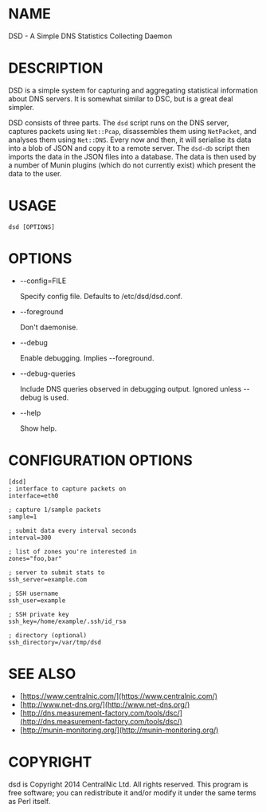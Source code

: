 # NAME

DSD - A Simple DNS Statistics Collecting Daemon

# DESCRIPTION

DSD is a simple system for capturing and aggregating statistical information
about DNS servers. It is somewhat similar to DSC, but is a great deal simpler.

DSD consists of three parts. The `dsd` script runs on the DNS server, captures
packets using `Net::Pcap`, disassembles them using `NetPacket`, and analyses
them using `Net::DNS`. Every now and then, it will serialise its data into a
blob of JSON and copy it to a remote server. The `dsd-db` script then imports
the data in the JSON files into a database. The data is then used by a number of
Munin plugins (which do not currently exist) which present the data to the user.

# USAGE

	dsd [OPTIONS]

# OPTIONS

- \--config=FILE

    Specify config file. Defaults to /etc/dsd/dsd.conf.

- \--foreground

    Don't daemonise.

- \--debug

    Enable debugging. Implies --foreground.

- \--debug-queries

    Include DNS queries observed in debugging output. Ignored unless --debug is
    used.

- \--help

    Show help.

# CONFIGURATION OPTIONS

	[dsd]
	; interface to capture packets on
	interface=eth0

	; capture 1/sample packets
	sample=1

	; submit data every interval seconds
	interval=300

	; list of zones you're interested in
	zones="foo,bar"

	; server to submit stats to
	ssh_server=example.com

	; SSH username
	ssh_user=example

	; SSH private key
	ssh_key=/home/example/.ssh/id_rsa

	; directory (optional)
	ssh_directory=/var/tmp/dsd

# SEE ALSO

- [https://www.centralnic.com/](https://www.centralnic.com/)
- [http://www.net-dns.org/](http://www.net-dns.org/)
- [http://dns.measurement-factory.com/tools/dsc/](http://dns.measurement-factory.com/tools/dsc/)
- [http://munin-monitoring.org/](http://munin-monitoring.org/)

# COPYRIGHT

dsd is Copyright 2014 CentralNic Ltd. All rights reserved. This program is free
software; you can redistribute it and/or modify it under the same terms as Perl
itself.
